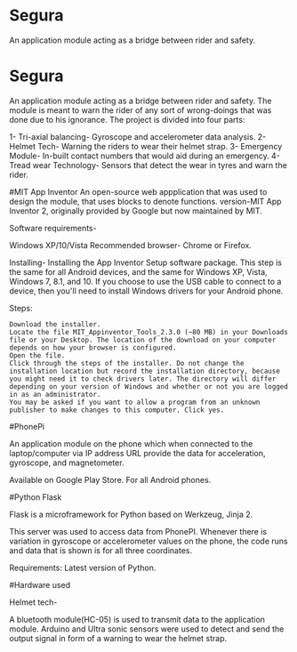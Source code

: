 # Segura
An application module acting as a bridge between rider and safety.
# Segura
An application module acting as a bridge between rider and safety.
The module is meant to warn the rider of any sort of wrong-doings that was done due to his ignorance.
The project is divided into four parts:

1- Tri-axial balancing- Gyroscope and accelerometer data analysis.
2- Helmet Tech- Warning the riders to wear their helmet strap.
3- Emergency Module- In-built contact numbers that would aid during an emergency.
4- Tread wear Technology- Sensors that detect the wear in tyres and warn the rider.

#MIT App Inventor
An open-source web appplication that was used to design the module, that uses blocks to denote functions.
version-MIT App Inventor 2, originally provided by Google but now maintained by MIT.

Software requirements-

Windows XP/10/Vista
Recommended browser- Chrome or Firefox.

Installing-
    Installing the App Inventor Setup software package. This step is the same for all Android devices, and the same for Windows XP, Vista, Windows 7, 8.1, and 10.
    If you choose to use the USB cable to connect to a device, then you'll need to install Windows drivers for your Android phone.

Steps:

    Download the installer.
    Locate the file MIT_Appinventor_Tools_2.3.0 (~80 MB) in your Downloads file or your Desktop. The location of the download on your computer depends on how your browser is configured.
    Open the file.
    Click through the steps of the installer. Do not change the installation location but record the installation directory, because you might need it to check drivers later. The directory will differ depending on your version of Windows and whether or not you are logged in as an administrator.
    You may be asked if you want to allow a program from an unknown publisher to make changes to this computer. Click yes.

#PhonePi

An application module on the phone which when connected to the laptop/computer via IP address URL provide the data for acceleration, gyroscope, and magnetometer.

Available on Google Play Store. 
For all Android phones.

#Python Flask

Flask is a microframework for Python based on Werkzeug, Jinja 2.

This server was used to access data from PhonePI. 
Whenever there is variation in gyroscope or accelerometer values on the phone, the code runs and data that is shown is for all three coordinates. 

Requirements:
Latest version of Python.


#Hardware used

Helmet tech-

A bluetooth module(HC-05) is used to transmit data to the application module. Arduino and Ultra sonic sensors were used to detect and send the output signal in form of a warning to wear the helmet strap. 


